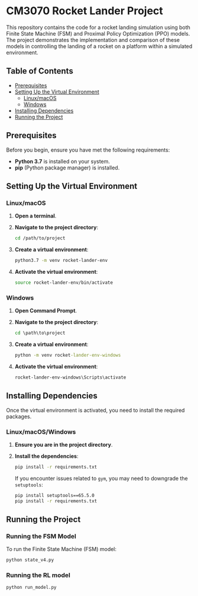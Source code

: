 # CM3070 Rocket Lander Project

This repository contains the code for a rocket landing simulation using both Finite State Machine (FSM) and Proximal Policy Optimization (PPO) models. The project demonstrates the implementation and comparison of these models in controlling the landing of a rocket on a platform within a simulated environment.

## Table of Contents

- [Prerequisites](#prerequisites)
- [Setting Up the Virtual Environment](#setting-up-the-virtual-environment)
  - [Linux/macOS](#linuxmacos)
  - [Windows](#windows)
- [Installing Dependencies](#installing-dependencies)
- [Running the Project](#running-the-project)

## Prerequisites

Before you begin, ensure you have met the following requirements:

- **Python 3.7** is installed on your system.
- **pip** (Python package manager) is installed.

## Setting Up the Virtual Environment

### Linux/macOS

1. **Open a terminal**.

2. **Navigate to the project directory**:

    ```bash
    cd /path/to/project
    ```

3. **Create a virtual environment**:

    ```bash
    python3.7 -m venv rocket-lander-env
    ```

4. **Activate the virtual environment**:

    ```bash
    source rocket-lander-env/bin/activate
    ```

### Windows

1. **Open Command Prompt**.

2. **Navigate to the project directory**:

    ```cmd
    cd \path\to\project
    ```

3. **Create a virtual environment**:

    ```cmd
    python -m venv rocket-lander-env-windows
    ```

4. **Activate the virtual environment**:

    ```cmd
    rocket-lander-env-windows\Scripts\activate
    ```

## Installing Dependencies

Once the virtual environment is activated, you need to install the required packages. 

### Linux/macOS/Windows

1. **Ensure you are in the project directory**.

2. **Install the dependencies**:

    ```bash
    pip install -r requirements.txt
    ```

    If you encounter issues related to `gym`, you may need to downgrade the `setuptools`:

    ```bash
    pip install setuptools==65.5.0
    pip install -r requirements.txt
    ```

## Running the Project

### Running the FSM Model

To run the Finite State Machine (FSM) model:

```bash
python state_v4.py
```
### Running the RL model 

```bash
python run_model.py
```

